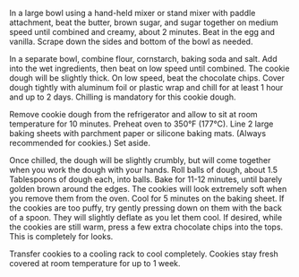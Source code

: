In a large bowl using a hand-held mixer or stand mixer with paddle attachment, beat the butter, brown sugar, and sugar together on medium speed until combined and creamy, about 2 minutes. Beat in the egg and vanilla. Scrape down the sides and bottom of the bowl as needed.

In a separate bowl, combine flour, cornstarch, baking soda and salt. Add into the wet ingredients, then beat on low speed until combined. The cookie dough will be slightly thick. On low speed, beat the chocolate chips. Cover dough tightly with aluminum foil or plastic wrap and chill for at least 1 hour and up to 2 days. Chilling is mandatory for this cookie dough.

Remove cookie dough from the refrigerator and allow to sit at room temperature for 10 minutes. Preheat oven to 350°F (177°C). Line 2 large baking sheets with parchment paper or silicone baking mats. (Always recommended for cookies.) Set aside.

Once chilled, the dough will be slightly crumbly, but will come together when you work the dough with your hands. Roll balls of dough, about 1.5 Tablespoons of dough each, into balls.
Bake for 11-12 minutes, until barely golden brown around the edges. The cookies will look extremely soft when you remove them from the oven. Cool for 5 minutes on the baking sheet. If the cookies are too puffy, try gently pressing down on them with the back of a spoon. They will slightly deflate as you let them cool. If desired, while the cookies are still warm, press a few extra chocolate chips into the tops. This is completely for looks.

Transfer cookies to a cooling rack to cool completely. Cookies stay fresh covered at room temperature for up to 1 week.
